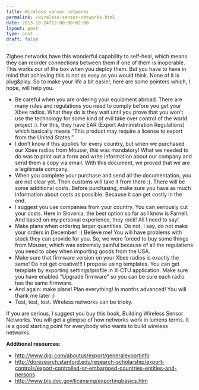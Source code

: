 ```yaml
---
title: Wireless sensor networks
permalink: /wireless-sensor-networks.html
date: 2013-10-24T12:00:00+02:00
layout: post
type: post
draft: false
---
```


Zigbee networks have this wonderful capability to self-heal, which means they
can reorder connections between them if one of them is inoperable. This works
our of the box when you deploy them. But you have to have in mind that achieving
this is not as easy as you would think. None of it is plug&play.  So to make
your life a bit easier, here are some pointers which, I hope, will help you.

- Be careful when you are ordering your equipment abroad. There are many rules
  and regulations you need to comply before you get your Xbee radios. What they
  do is they wait until you prove that you won’t use the technology for some
  kind of evil take over control of the world project :). For this, they have
  EAR (Export Administration Regulations) which basically means “This product
  may require a license to export from the United States.”.
- I don’t know if this applies for every country, but when we purchased our Xbee
  radios from Mouser, this was mandatory! What we needed to do was to print out
  a form and write information about our company and send them a copy via
  email. With this document, we proved that we are a legitimate company.
- When you complete your purchase and send all the documentation, you are not
  clear yet. Then customs will take it from there :). There will be some
  additional costs. Before purchasing, make sure you have as much information
  about costs as possible. Because it can get costly in the end.
- I suggest you use companies from your country. You can seriously cut your
  costs. Here in Slovenia, the best option so far as I know is Farnell. And
  based on my personal experience, they rock! All I need to say!
- Make plans when ordering larger quantities. Do not, I say, do not make your
  orders in December! :) Believe me! You will have problems with stock they can
  provide for you. So, we were forced to buy some things from Mouser, which was
  extremely painful because of all the regulations you need to obey when
  importing goods from the USA.
- Make sure that firmware version on your Xbee radios is exactly the same! Do
  not get creative!!! I propose using templates. You can get template by
  exporting settings/profile in X-CTU application. Make sure you have enabled
  “Upgrade firmware” so you can be sure each radio has the same firmware.
- And again: make plans! Plan everything! In months advanced! You will thank me
  later :)
- Test, test, test. Wireless networks can be tricky.

If you are serious, I suggest you buy this book, Building Wireless Sensor
Networks. You will get a glimpse of how networks work in lumens terms. It is a
good starting point for everybody who wants to build wireless networks.

**Additional resources:**

- http://www.digi.com/aboutus/export/generalexportinfo
- http://doresearch.stanford.edu/research-scholarship/export-controls/export-controlled-or-embargoed-countries-entities-and-persons
- http://www.bis.doc.gov/licensing/exportingbasics.htm

